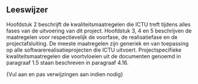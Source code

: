 ## Leeswijzer

Hoofdstuk 2 beschrijft de kwaliteitsmaatregelen die ICTU treft tijdens alles fases van de uitvoering van dit project. Hoofdstuk 3, 4 en 5 beschrijven de maatregelen voor respectievelijk de voorfase, de realisatiefase en de projectafsluiting. De meeste maatregelen zijn generiek en van toepassing op alle softwarerealisatieprojecten die ICTU uitvoert. Projectspecifieke kwaliteitsmaatregelen die voortvloeien uit de documenten genoemd in paragraaf 1.5 staan beschreven in paragraaf 4.16.

{Vul aan en pas verwijzingen aan indien nodig}
